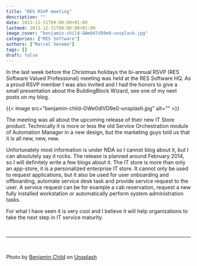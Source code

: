 ```yaml
---
title: "RES RSVP meeting"
description: ""
date: 2013-12-31T09:00:00+01:00
lastmod: 2013-12-31T09:00:00+01:00
image_cover: "benjamin-child-GWe0dlVD9e0-unsplash.jpg"
categories: ["RES Software"]
authors: ["Marcel Venema"] 
tags: []
draft: false
---
```


In the last week before the Christmas holidays the bi-annual RSVP (RES Software Valued Professional) meeting was held at the RES Software HQ. As a proud RSVP member I was also invited and I had the honors to give a small presentation about the BuildingBlock Wizard, see one of my next posts on my blog.

<!--more-->

{{< image src="benjamin-child-GWe0dlVD9e0-unsplash.jpg" alt="" >}}

The meeting was all about the upcoming release of their new IT Store product. Technically it is more or less the old Service Orchestration module of Automation Manager in a new design, but the marketing guys told us that it is all new, new, new. 

Unfortunately most information is under NDA so I cannot blog about it, but I can absolutely say it rocks. The release is planned around February 2014, so I will definitely write a few blogs about it. The IT store is more than only an app-store, it is a personalized enterprise IT store. It cannot only be used to request applications, but it also be used for user onboarding and offboarding, automate service desk task and provide service request to the user. A service request can be for example a cab reservation, request a new fully installed workstation or automatically perform system administration tasks. 

For what I have seen it is very cool and I believe it will help organizations to take the next step in IT service maturity.

&nbsp;  

---
&nbsp; 

Photo by <a href="https://unsplash.com/@bchild311?utm_content=creditCopyText&utm_medium=referral&utm_source=unsplash">Benjamin Child</a> on <a href="https://unsplash.com/photos/oval-brown-wooden-conference-table-and-chairs-inside-conference-room-GWe0dlVD9e0?utm_content=creditCopyText&utm_medium=referral&utm_source=unsplash">Unsplash</a>

&nbsp;  
